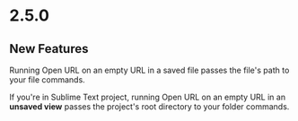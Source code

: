 # 2.5.0

## New Features

Running Open URL on an empty URL in a saved file passes the file's path to your file commands.

If you're in Sublime Text project, running Open URL on an empty URL in an **unsaved view** passes the project's root directory to your folder commands.
